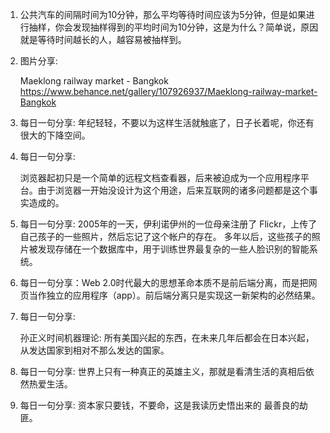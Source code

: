 1. 公共汽车的间隔时间为10分钟，那么平均等待时间应该为5分钟，但是如果进行抽样，你会发现抽样得到的平均时间为10分钟，这是为什么？简单说，原因就是等待时间越长的人，越容易被抽样到。

2. 图片分享:

   Maeklong railway market - Bangkok
   https://www.behance.net/gallery/107926937/Maeklong-railway-market-Bangkok
   
3. 每日一句分享:
   年纪轻轻，不要以为这样生活就触底了，日子长着呢，你还有很大的下降空间。
   
4. 每日一句分享:

   浏览器起初只是一个简单的远程文档查看器，后来被迫成为一个应用程序平台。由于浏览器一开始没设计为这个用途，后来互联网的诸多问题都是这个事实造成的。
   
5. 每日一句分享:
   2005年的一天，伊利诺伊州的一位母亲注册了 Flickr，上传了自己孩子的一些照片，然后忘记了这个帐户的存在。
   多年以后，这些孩子的照片被发现存储在一个数据库中，用于训练世界最复杂的一些人脸识别的智能系统。
   
6. 每日一句分享：Web 2.0时代最大的思想革命本质不是前后端分离，而是把网页当作独立的应用程序（app）。前后端分离只是实现这一新架构的必然结果。

7. 每日一句分享:

   孙正义时间机器理论: 所有美国兴起的东西，在未来几年后都会在日本兴起，从发达国家到相对不那么发达的国家。
   
8. 每日一句分享: 世界上只有一种真正的英雄主义，那就是看清生活的真相后依然热爱生活。

9. 每日一句分享: 资本家只要钱，不要命，这是我读历史悟出来的 最善良的劫匪。